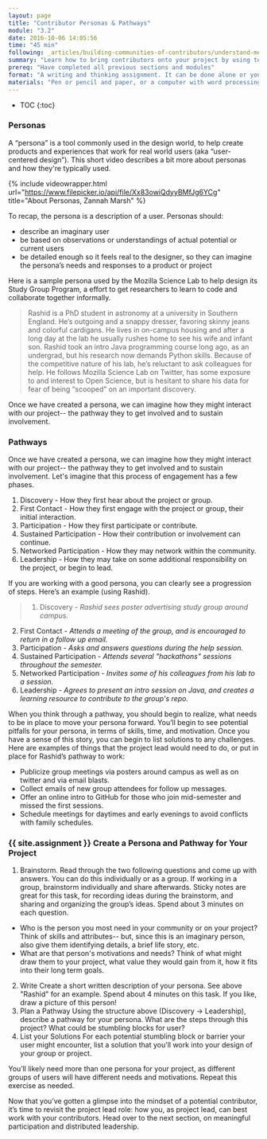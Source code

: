 ```yaml
---
layout: page
title: "Contributor Personas & Pathways"
module: "3.2"
date: 2016-10-06 14:05:56
time: "45 min"
following: _articles/building-communities-of-contributors/understand-meaningful-participation-and-distributed-leadership.md
summary: "Learn how to bring contributors onto your project by using tools called \"personas\" and \"pathways.\" These tools will help you plan and test how you'll interact with new contributors, and imagine what is really involved for the contributor to succeed."
prereq: "Have completed all previous sections and modules"
format: "A writing and thinking assignment. It can be done alone or you can invite a supporter or community member to help!"
materials: "Pen or pencil and paper, or a computer with word processing software"
---
```

* TOC
{:toc}

### Personas

A “persona” is a tool commonly used in the design world, to help create products and experiences that work for real world users (aka “user-centered design”). This short video describes a bit more about personas and how they're typically used.

{% include videowrapper.html
  url="https://www.filepicker.io/api/file/Xx83owiQdyyBMfJg6YCg"
  title="About Personas, Zannah Marsh" %}

To recap, the persona is a description of a user. Personas should:

*   describe an imaginary user
*   be based on observations or understandings of actual potential or current users
*   be detailed enough so it feels real to the designer, so they can imagine the persona’s needs and responses to a product or project

Here is a sample persona used by the Mozilla Science Lab to help design its Study Group Program, a effort to get researchers to learn to code and collaborate together informally.

>Rashid is a PhD student in astronomy at a university in Southern England. He’s outgoing and a snappy dresser, favoring skinny jeans and colorful cardigans. He lives in on-campus housing and after a long day at the lab he usually rushes home to see his wife and infant son. Rashid took an intro Java programming course long ago, as an undergrad, but his research now demands Python skills. Because of the competitive nature of his lab, he’s reluctant to ask colleagues for help. He follows Mozilla Science Lab on Twitter, has some exposure to and interest to Open Science, but is hesitant to share his data for fear of being “scooped” on an important discovery.

Once we have created a persona, we can imagine how they might interact with our project-- the pathway they to get involved and to sustain involvement.

### Pathways

Once we have created a persona, we can imagine how they might interact with our project-- the pathway they to get involved and to sustain involvement. Let's imagine that this process of engagement has a few phases.

1.  Discovery - How they first hear about the project or group.
2.  First Contact - How they first engage with the project or group, their initial interaction.
3.  Participation - How they first participate or contribute.
4.  Sustained Participation - How their contribution or involvement can continue.
5.  Networked Participation - How they may network within the community.
6.  Leadership - How they may take on some additional responsibility on the project, or begin to lead.

If you are working with a good persona, you can clearly see a progression of steps. Here’s an example (using Rashid).

>1.  Discovery - _Rashid sees poster advertising study group around campus._
2.  First Contact - _Attends a meeting of the group, and is encouraged to return in a follow up email._
3.  Participation - _Asks and answers questions during the help session._
4.  Sustained Participation - _Attends several "hackathons" sessions throughout the semester._
5.  Networked Participation - _Invites some of his colleagues from his lab to a session._
6.  Leadership - _Agrees to present an intro session on Java, and creates a learning resource to contribute to the group's repo._

When you think through a pathway, you should begin to realize, what needs to be in place to move your persona forward. You’ll begin to see potential pitfalls for your persona, in terms of skills, time, and motivation. Once you have a sense of this story, you can begin to list solutions to any challenges. Here are examples of things that the project lead would need to do, or put in place for Rashid’s pathway to work:

*   Publicize group meetings via posters around campus as well as on twitter and via email blasts.
*   Collect emails of new group attendees for follow up messages.
*   Offer an online intro to GitHub for those who join mid-semester and missed the first sessions.
*   Schedule meetings for daytimes and early evenings to avoid conflicts with family schedules.

### {{ site.assignment }} Create a Persona and Pathway for Your Project

1. Brainstorm. Read through the two following questions and come up with answers. You can do this individually or as a group. If working in a group, brainstorm individually and share afterwards. Sticky notes are great for this task, for recording ideas during the brainstorm, and sharing and organizing the group’s ideas. Spend about 3 minutes on each question.
  *   Who is the person you most need in your community or on your project? Think of skills and attributes-- but, since this is an imaginary person, also give them identifying details, a brief life story, etc.
  *   What are that person's motivations and needs? Think of what might draw them to your project, what value they would gain from it, how it fits into their long term goals.

2. Write Create a short written description of your persona. See above "Rashid" for an example. Spend about 4 minutes on this task. If you like, draw a picture of this person!
3. Plan a Pathway Using the structure above (Discovery → Leadership), describe a pathway for your persona. What are the steps through this project? What could be stumbling blocks for user?
4. List your Solutions For each potential stumbling block or barrier your user might encounter, list a solution that you'll work into your design of your group or project.

You’ll likely need more than one persona for your project, as different groups of users will have different needs and motivations. Repeat this exercise as needed.

Now that you’ve gotten a glimpse into the mindset of a potential contributor, it’s time to revisit the project lead role: how you, as project lead, can best work with your contributors. Head over to the next section, on meaningful participation and distributed leadership.